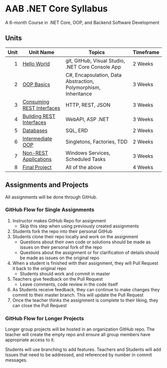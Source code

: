 # AAB .NET Core Syllabus

A 6-month Course in .NET Core, OOP, and Backend Software Development

## Units

| Unit | Unit Name | Topics | Timeframe |
|----------:|-----------|--------|-----------|
| 1 | [Hello World](./unit_01/README.md) | git, GitHub, Visual Studio, .NET Core Console App | 2 Weeks |
| 2 | [OOP Basics](./unit_02/README.md)| C#, Encapsulation, Data Abstraction, Polymorphism, Inheritance | 3 Weeks |
| 3 | [Consuming REST Interfaces](./unit_03/README.md)| HTTP, REST, JSON | 3 Weeks |
| 4 | [Building REST Interfaces](./unit_04/README.md)| WebAPI, ASP .NET | 3 Weeks |
| 5 | [Databases](./unit_05/README.md)| SQL, ERD | 2 Weeks |
| 6 | [Intermediate OOP](./unit_06/README.md)| Singletons, Factories, TDD | 2 Weeks |
| 7 | [Non-REST Applications](./unit_07/README.md) | Windows Services, Scheduled Tasks | 3 Weeks |
| 8 | [Final Project](./unit_08/README.md)| All of the above | 4 Weeks |

## Assignments and Projects

All assignments will be done through GitHub.

### GitHub Flow for Single Assignments

1. Instructor makes GitHub Repo for assignment
    - Skip this step when using previously created assignments
1. Students fork the repo into their personal GitHub
1. Students clone their repo locally and work on the assignment
    - Questions about their own code or solutions should be made as issues on their personal fork of the repo
    - Questions about the assignment or for clarification of details should be made as issues on the original repo
1. When a student is finished with their assignment, they will Pull Request it back to the original repo
    - Students should work and commit in master
1. Teachers give feedback on the Pull Request
    - Leave comments, code review in the code itself
1. As Students receive feedback, they can continue to make changes they commit to their master branch. This will update the Pull Request
1. Once the teacher thinks the assignment is complete to their liking, they can close the Pull Request

### GitHub Flow for Longer Projects

Longer group projects will be hosted in an organization GitHub repo. The teacher will create the empty repo and ensure all group members have appropriate access to it.

Students will use branching to add features. Teachers and Students will add Issues that need to be addressed, and referenced by number in commit messages.
